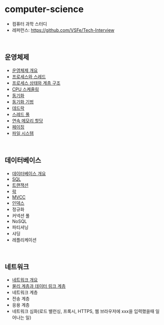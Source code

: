 # computer-science
- 컴퓨터 과학 스터디
- 레퍼런스: https://github.com/VSFe/Tech-Interview

<br>

## 운영체제
- [운영체제 개요](operating-system/01-operating-system.md)
- [프로세스와 스레드](operating-system/02-process-thread.md)
- [프로세스 상태와 계층 구조](operating-system/03-process-state-and-hierarchy.md)
- [CPU 스케줄링](operating-system/04-cpu-scheduling.md)
- [동기화](operating-system/05-synchronization.md)
- [동기화 기법](operating-system/06-synchronization-techniques.md)
- [데드락](operating-system/07-deadlock.md)
- [스레드 풀](operating-system/08-thread-pool.md)
- [연속 메모리 할당](operating-system/09-contiguous-memory-allocation.md)
- [페이징](operating-system/10-paging.md)
- [파일 시스템](operating-system/11-file-system.md)

<br>

## 데이터베이스
- [데이터베이스 개요](database/01-database.md)
- [SQL](database/02-sql.md)
- [트랜잭션](database/03-transaction.md)
- [락](https://stemmm.tistory.com/6)
- [MVCC](https://stemmm.tistory.com/7)
- [인덱스](https://stemmm.tistory.com/8)
- 정규화
- 커넥션 풀
- NoSQL
- 파티셔닝
- 샤딩
- 레플리케이션

<br>

## 네트워크
- [네트워크 개요](network/01-network.md)
- [물리 계층과 데이터 링크 계층](network/02-physical-and-data-link-layer.md)
- 네트워크 계층
- 전송 계층
- 응용 계층
- 네트워크 심화(로드 밸런싱, 프록시, HTTPS, 웹 브라우저에 xxx을 입력했을때 일어나는 일)
